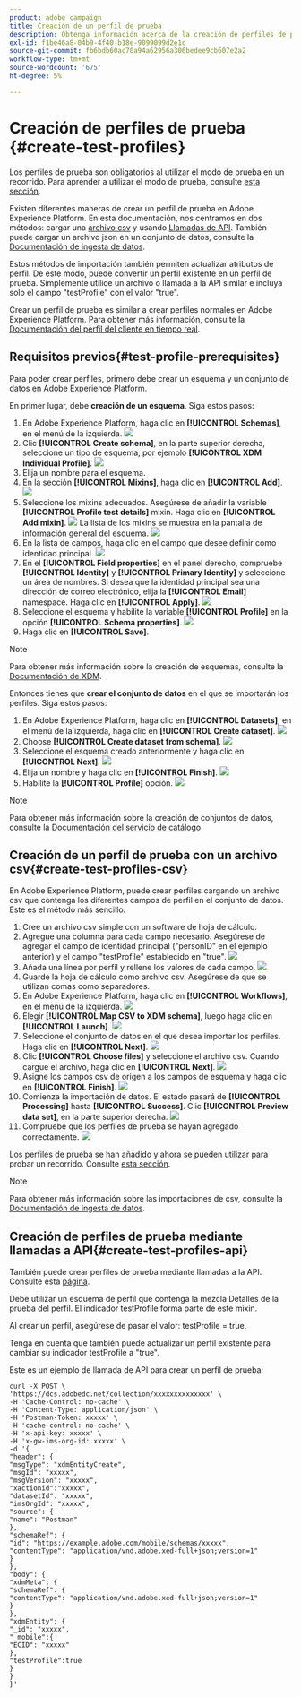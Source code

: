 ```yaml
---
product: adobe campaign
title: Creación de un perfil de prueba
description: Obtenga información acerca de la creación de perfiles de prueba
exl-id: f1be46a8-04b9-4f40-b18e-9099099d2e1c
source-git-commit: fb6bdb60ac70a94a62956a306bedee9cb607e2a2
workflow-type: tm+mt
source-wordcount: '675'
ht-degree: 5%

---
```


# Creación de perfiles de prueba {#create-test-profiles}

Los perfiles de prueba son obligatorios al utilizar el modo de prueba en un recorrido. Para aprender a utilizar el modo de prueba, consulte [esta sección](../building-journeys/testing-the-journey.md).

Existen diferentes maneras de crear un perfil de prueba en Adobe Experience Platform. En esta documentación, nos centramos en dos métodos: cargar una [archivo csv](../building-journeys/creating-test-profiles.md#create-test-profiles-csv) y usando [Llamadas de API](../building-journeys/creating-test-profiles.md#create-test-profiles-api). También puede cargar un archivo json en un conjunto de datos, consulte la [Documentación de ingesta de datos](https://experienceleague.adobe.com/docs/experience-platform/ingestion/tutorials/ingest-batch-data.html#add-data-to-dataset).

Estos métodos de importación también permiten actualizar atributos de perfil. De este modo, puede convertir un perfil existente en un perfil de prueba. Simplemente utilice un archivo o llamada a la API similar e incluya solo el campo &quot;testProfile&quot; con el valor &quot;true&quot;.

Crear un perfil de prueba es similar a crear perfiles normales en Adobe Experience Platform. Para obtener más información, consulte la [Documentación del perfil del cliente en tiempo real](https://experienceleague.adobe.com/docs/experience-platform/profile/home.html?lang=es).

## Requisitos previos{#test-profile-prerequisites}

Para poder crear perfiles, primero debe crear un esquema y un conjunto de datos en Adobe Experience Platform.

En primer lugar, debe **creación de un esquema**. Siga estos pasos:

1. En Adobe Experience Platform, haga clic en **[!UICONTROL Schemas]**, en el menú de la izquierda.
   ![](../assets/test-profiles-0.png)
1. Clic **[!UICONTROL Create schema]**, en la parte superior derecha, seleccione un tipo de esquema, por ejemplo **[!UICONTROL XDM Individual Profile]**.
   ![](../assets/test-profiles-1.png)
1. Elija un nombre para el esquema.
1. En la sección **[!UICONTROL Mixins]**, haga clic en **[!UICONTROL Add]**.
   ![](../assets/test-profiles-1-bis.png)
1. Seleccione los mixins adecuados. Asegúrese de añadir la variable **[!UICONTROL Profile test details]** mixin. Haga clic en **[!UICONTROL Add mixin]**.
   ![](../assets/test-profiles-1-ter.png)
La lista de los mixins se muestra en la pantalla de información general del esquema.
   ![](../assets/test-profiles-2.png)
1. En la lista de campos, haga clic en el campo que desee definir como identidad principal.
   ![](../assets/test-profiles-3.png)
1. En el **[!UICONTROL Field properties]** en el panel derecho, compruebe **[!UICONTROL Identity]** y **[!UICONTROL Primary Identity]** y seleccione un área de nombres. Si desea que la identidad principal sea una dirección de correo electrónico, elija la **[!UICONTROL Email]** namespace. Haga clic en **[!UICONTROL Apply]**.
   ![](../assets/test-profiles-4.png)
1. Seleccione el esquema y habilite la variable **[!UICONTROL Profile]** en la opción **[!UICONTROL Schema properties]**.
   ![](../assets/test-profiles-5.png)
1. Haga clic en **[!UICONTROL Save]**.

>[!NOTE]
>
>Para obtener más información sobre la creación de esquemas, consulte la [Documentación de XDM](https://experienceleague.adobe.com/docs/experience-platform/xdm/ui/resources/schemas.html#prerequisites).

Entonces tienes que **crear el conjunto de datos** en el que se importarán los perfiles. Siga estos pasos:

1. En Adobe Experience Platform, haga clic en **[!UICONTROL Datasets]**, en el menú de la izquierda, haga clic en **[!UICONTROL Create dataset]**.
   ![](../assets/test-profiles-6.png)
1. Choose **[!UICONTROL Create dataset from schema]**.
   ![](../assets/test-profiles-7.png)
1. Seleccione el esquema creado anteriormente y haga clic en **[!UICONTROL Next]**.
   ![](../assets/test-profiles-8.png)
1. Elija un nombre y haga clic en **[!UICONTROL Finish]**.
   ![](../assets/test-profiles-9.png)
1. Habilite la **[!UICONTROL Profile]** opción.
   ![](../assets/test-profiles-10.png)

>[!NOTE]
>
> Para obtener más información sobre la creación de conjuntos de datos, consulte la [Documentación del servicio de catálogo](https://experienceleague.adobe.com/docs/experience-platform/catalog/datasets/user-guide.html#getting-started).

## Creación de un perfil de prueba con un archivo csv{#create-test-profiles-csv}

En Adobe Experience Platform, puede crear perfiles cargando un archivo csv que contenga los diferentes campos de perfil en el conjunto de datos. Este es el método más sencillo.

1. Cree un archivo csv simple con un software de hoja de cálculo.
1. Agregue una columna para cada campo necesario. Asegúrese de agregar el campo de identidad principal (&quot;personID&quot; en el ejemplo anterior) y el campo &quot;testProfile&quot; establecido en &quot;true&quot;.
   ![](../assets/test-profiles-11.png)
1. Añada una línea por perfil y rellene los valores de cada campo.
   ![](../assets/test-profiles-12.png)
1. Guarde la hoja de cálculo como archivo csv. Asegúrese de que se utilizan comas como separadores.
1. En Adobe Experience Platform, haga clic en **[!UICONTROL Workflows]**, en el menú de la izquierda.
   ![](../assets/test-profiles-14.png)
1. Elegir **[!UICONTROL Map CSV to XDM schema]**, luego haga clic en **[!UICONTROL Launch]**.
   ![](../assets/test-profiles-16.png)
1. Seleccione el conjunto de datos en el que desea importar los perfiles. Haga clic en **[!UICONTROL Next]**.
   ![](../assets/test-profiles-17.png)
1. Clic **[!UICONTROL Choose files]** y seleccione el archivo csv. Cuando cargue el archivo, haga clic en **[!UICONTROL Next]**.
   ![](../assets/test-profiles-18.png)
1. Asigne los campos csv de origen a los campos de esquema y haga clic en **[!UICONTROL Finish]**.
   ![](../assets/test-profiles-19.png)
1. Comienza la importación de datos. El estado pasará de **[!UICONTROL Processing]** hasta **[!UICONTROL Success]**. Clic **[!UICONTROL Preview data set]**, en la parte superior derecha.
   ![](../assets/test-profiles-20.png)
1. Compruebe que los perfiles de prueba se hayan agregado correctamente.
   ![](../assets/test-profiles-21.png)

Los perfiles de prueba se han añadido y ahora se pueden utilizar para probar un recorrido. Consulte [esta sección](../building-journeys/testing-the-journey.md).
>[!NOTE]
>
> Para obtener más información sobre las importaciones de csv, consulte la [Documentación de ingesta de datos](https://experienceleague.adobe.com/docs/experience-platform/ingestion/tutorials/map-a-csv-file.html#tutorials).

## Creación de perfiles de prueba mediante llamadas a API{#create-test-profiles-api}

También puede crear perfiles de prueba mediante llamadas a la API. Consulte esta [página](https://experienceleague.adobe.com/docs/experience-platform/profile/home.html?lang=es).

Debe utilizar un esquema de perfil que contenga la mezcla Detalles de la prueba del perfil. El indicador testProfile forma parte de este mixin.

Al crear un perfil, asegúrese de pasar el valor: testProfile = true.

Tenga en cuenta que también puede actualizar un perfil existente para cambiar su indicador testProfile a &quot;true&quot;.

Este es un ejemplo de llamada de API para crear un perfil de prueba:

```
curl -X POST \
'https://dcs.adobedc.net/collection/xxxxxxxxxxxxxx' \
-H 'Cache-Control: no-cache' \
-H 'Content-Type: application/json' \
-H 'Postman-Token: xxxxx' \
-H 'cache-control: no-cache' \
-H 'x-api-key: xxxxx' \
-H 'x-gw-ims-org-id: xxxxx' \
-d '{
"header": {
"msgType": "xdmEntityCreate",
"msgId": "xxxxx",
"msgVersion": "xxxxx",
"xactionid":"xxxxx",
"datasetId": "xxxxx",
"imsOrgId": "xxxxx",
"source": {
"name": "Postman"
},
"schemaRef": {
"id": "https://example.adobe.com/mobile/schemas/xxxxx",
"contentType": "application/vnd.adobe.xed-full+json;version=1"
}
},
"body": {
"xdmMeta": {
"schemaRef": {
"contentType": "application/vnd.adobe.xed-full+json;version=1"
}
},
"xdmEntity": {
"_id": "xxxxx",
"_mobile":{
"ECID": "xxxxx"
},
"testProfile":true
}
}
}'
```
